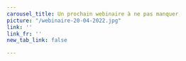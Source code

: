 ```yaml
---
carousel_title: Un prochain webinaire à ne pas manquer
picture: "/webinaire-20-04-2022.jpg"
link: ''
link_fr: ''
new_tab_link: false

---
```

